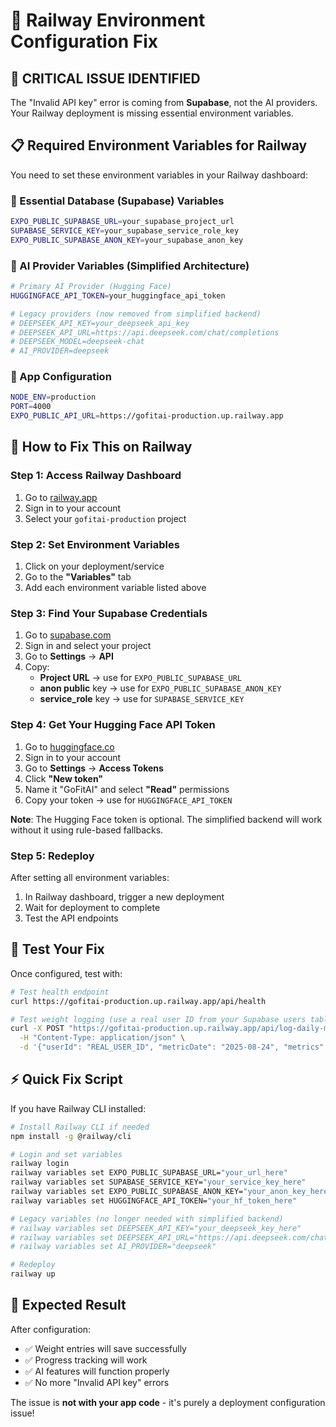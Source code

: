 # 🚂 Railway Environment Configuration Fix

## 🚨 **CRITICAL ISSUE IDENTIFIED**

The "Invalid API key" error is coming from **Supabase**, not the AI providers. Your Railway deployment is missing essential environment variables.

## 📋 **Required Environment Variables for Railway**

You need to set these environment variables in your Railway dashboard:

### **🔑 Essential Database (Supabase) Variables**
```bash
EXPO_PUBLIC_SUPABASE_URL=your_supabase_project_url
SUPABASE_SERVICE_KEY=your_supabase_service_role_key
EXPO_PUBLIC_SUPABASE_ANON_KEY=your_supabase_anon_key
```

### **🤖 AI Provider Variables (Simplified Architecture)**
```bash
# Primary AI Provider (Hugging Face)
HUGGINGFACE_API_TOKEN=your_huggingface_api_token

# Legacy providers (now removed from simplified backend)
# DEEPSEEK_API_KEY=your_deepseek_api_key
# DEEPSEEK_API_URL=https://api.deepseek.com/chat/completions
# DEEPSEEK_MODEL=deepseek-chat
# AI_PROVIDER=deepseek
```

### **🔧 App Configuration**
```bash
NODE_ENV=production
PORT=4000
EXPO_PUBLIC_API_URL=https://gofitai-production.up.railway.app
```

## 🔧 **How to Fix This on Railway**

### **Step 1: Access Railway Dashboard**
1. Go to [railway.app](https://railway.app)
2. Sign in to your account
3. Select your `gofitai-production` project

### **Step 2: Set Environment Variables**
1. Click on your deployment/service
2. Go to the **"Variables"** tab
3. Add each environment variable listed above

### **Step 3: Find Your Supabase Credentials**
1. Go to [supabase.com](https://supabase.com)
2. Sign in and select your project
3. Go to **Settings** → **API**
4. Copy:
   - **Project URL** → use for `EXPO_PUBLIC_SUPABASE_URL`
   - **anon public** key → use for `EXPO_PUBLIC_SUPABASE_ANON_KEY`
   - **service_role** key → use for `SUPABASE_SERVICE_KEY`

### **Step 4: Get Your Hugging Face API Token**
1. Go to [huggingface.co](https://huggingface.co)
2. Sign in to your account
3. Go to **Settings** → **Access Tokens**
4. Click **"New token"**
5. Name it "GoFitAI" and select **"Read"** permissions
6. Copy your token → use for `HUGGINGFACE_API_TOKEN`

**Note**: The Hugging Face token is optional. The simplified backend will work without it using rule-based fallbacks.

### **Step 5: Redeploy**
After setting all environment variables:
1. In Railway dashboard, trigger a new deployment
2. Wait for deployment to complete
3. Test the API endpoints

## 🧪 **Test Your Fix**

Once configured, test with:

```bash
# Test health endpoint
curl https://gofitai-production.up.railway.app/api/health

# Test weight logging (use a real user ID from your Supabase users table)
curl -X POST "https://gofitai-production.up.railway.app/api/log-daily-metric" \
  -H "Content-Type: application/json" \
  -d '{"userId": "REAL_USER_ID", "metricDate": "2025-08-24", "metrics": {"weight_kg": 70}}'
```

## ⚡ **Quick Fix Script**

If you have Railway CLI installed:

```bash
# Install Railway CLI if needed
npm install -g @railway/cli

# Login and set variables
railway login
railway variables set EXPO_PUBLIC_SUPABASE_URL="your_url_here"
railway variables set SUPABASE_SERVICE_KEY="your_service_key_here"
railway variables set EXPO_PUBLIC_SUPABASE_ANON_KEY="your_anon_key_here"
railway variables set HUGGINGFACE_API_TOKEN="your_hf_token_here"

# Legacy variables (no longer needed with simplified backend)
# railway variables set DEEPSEEK_API_KEY="your_deepseek_key_here"
# railway variables set DEEPSEEK_API_URL="https://api.deepseek.com/chat/completions"
# railway variables set AI_PROVIDER="deepseek"

# Redeploy
railway up
```

## 🎯 **Expected Result**

After configuration:
- ✅ Weight entries will save successfully
- ✅ Progress tracking will work
- ✅ AI features will function properly
- ✅ No more "Invalid API key" errors

The issue is **not with your app code** - it's purely a deployment configuration issue!



